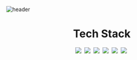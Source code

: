 ![header](https://capsule-render.vercel.app/api?type=venom&color=auto&height=300&section=header&text=minki's%20github&fontSize=90)
<div align="center">
  <h1>Tech Stack</h1>
  <img src="https://img.shields.io/badge/vue-4FC08D.svg?style=for-the-badge&logo=vuedotjs&logoColor=000000" />&nbsp
  <img src="https://img.shields.io/badge/react-61DAFB.svg?style=for-the-badge&logo=react&logoColor=000000" />&nbsp
  <img src="https://img.shields.io/badge/javascript-F7DF1E.svg?style=for-the-badge&logo=javascript&logoColor=20232a" />&nbsp
  <img src="https://img.shields.io/badge/webpack-8DD6F9.svg?style=for-the-badge&logo=webpack&logoColor=20232a" />&nbsp
  <img src="https://img.shields.io/badge/html5-E34F26.svg?style=for-the-badge&logo=html5&logoColor=white" />&nbsp
  <img src="https://img.shields.io/badge/css3-1572B6.svg?style=for-the-badge&logo=css3&logoColor=ffffff" />&nbsp
</div>

<!--
**seo-minki/seo-minki** is a ✨ _special_ ✨ repository because its `README.md` (this file) appears on your GitHub profile.

Here are some ideas to get you started:

- 🔭 I’m currently working on ...
- 🌱 I’m currently learning ...
- 👯 I’m looking to collaborate on ...
- 🤔 I’m looking for help with ...
- 💬 Ask me about ...
- 📫 How to reach me: ...
- 😄 Pronouns: ...
- ⚡ Fun fact: ...
-->
